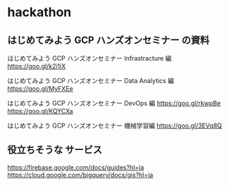 # hackathon

## **はじめてみよう GCP ハンズオンセミナー** の資料
 
はじめてみよう GCP ハンズオンセミナー Infrastracture 編
https://goo.gl/k2i1iX
 
はじめてみよう GCP ハンズオンセミナー Data Analytics 編
https://goo.gl/MyFXEe
 
はじめてみよう GCP ハンズオンセミナー DevOps 編
https://goo.gl/rkwpBe
https://goo.gl/KQYCXa
 
はじめてみよう GCP ハンズオンセミナー 機械学習編
https://goo.gl/3EVq8Q

## 役立ちそうな サービス
https://firebase.google.com/docs/guides?hl=ja  
https://cloud.google.com/bigquery/docs/gis?hl=ja  

